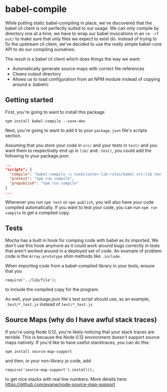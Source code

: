 # babel-compile
While putting static babel-compiling in place, we've discovered that the babel
cli client is not perfectly suited to our usage.  We can only compile by directory
one at a time, we have to wrap our babel invocations in an `rm -rf out/` to make
sure that only files we expect to exist do.  Instead of trying to fix the upstream
cli client, we've decided to use the really simple babel-core API to do our compiling
ourselves.

The result is a babel cli client which does things the way we want:

* Automatically generate source maps with correct file references
* Cleans output directory
* Allows us to load configuration from an NPM module instead of copying around a .babelrc

## Getting started
First, you're going to want to install this package
```
npm install babel-compile --save-dev
```
Next, you're going to want to add it to your `package.json` file's scripts
section.

Assuming that you store your code in `src/` and your tests in `test/` and you
want them to respectively end up in `lib/` and `.test/`, you could add the
following to your package.json:

```json
...
"scripts": {
  "compile": "babel-compile -c taskcluster-lib-rules/babel src:lib test:.test",
  "pretest": "npm run compile",
  "prepublish": "npm run compile"
}
...

```

Whenever you run `npm test` or `npm publish`, you will also have your code compiled
automatically.  If you want to test your code, you can run `npm run compile` to get
a compiled copy.

## Tests
Mocha has a built in hook for comping code with babel as its imported.  We
don't use this hook anymore as it could work around bugs correctly in tests
that aren't worked around in a deployed set of code.  An example of problem
code is the `Array.prototype` shim methods like `.include`.

When importing code from a babel-compiled library in your tests, ensure that
you
```
require('../lib/file');
```
to include the compiled copy for the program.

As well, your package.json file's test script should use, as an example,
`.test/*_test.js` instead of `test/*_test.js`

## Source Maps (why do I have awful stack traces)
If you're using Node 0.12, you're likely noticing that your stack traces are terrible.
This is because the Node 0.12 environment doesn't support source maps natively.
If you'd like to have useful stacktraces, you can do this:

```
npm install source-map-support
```
and then, in your non-library js-code, add
```
require('source-map-support').install();
```
to get nice stacks with real line numbers. More details here:
https://github.com/evanw/node-source-map-support
